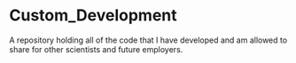 # Custom_Development
A repository holding all of the code that I have developed and am allowed to share for other scientists and future employers. 
